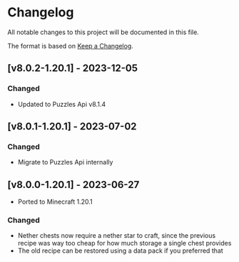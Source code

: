 # Changelog
All notable changes to this project will be documented in this file.

The format is based on [Keep a Changelog].

## [v8.0.2-1.20.1] - 2023-12-05
### Changed
- Updated to Puzzles Api v8.1.4

## [v8.0.1-1.20.1] - 2023-07-02
### Changed
- Migrate to Puzzles Api internally

## [v8.0.0-1.20.1] - 2023-06-27
- Ported to Minecraft 1.20.1
### Changed
- Nether chests now require a nether star to craft, since the previous recipe was way too cheap for how much storage a single chest provides
- The old recipe can be restored using a data pack if you preferred that

[Keep a Changelog]: https://keepachangelog.com/en/1.0.0/
